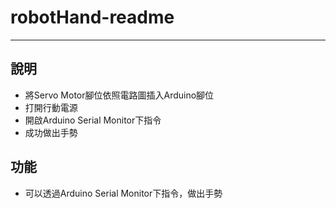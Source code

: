 # robotHand-readme
---
## 說明
 + 將Servo Motor腳位依照電路圖插入Arduino腳位
 + 打開行動電源
 + 開啟Arduino Serial Monitor下指令
 + 成功做出手勢

## 功能
 + 可以透過Arduino Serial Monitor下指令，做出手勢

